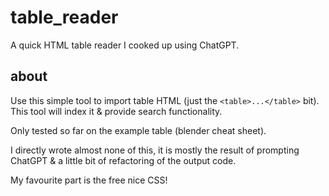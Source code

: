 # table_reader
A quick HTML table reader I cooked up using ChatGPT.

## about
Use this simple tool to import table HTML (just the `<table>...</table>` bit). This tool will index it & provide search functionality.

Only tested so far on the example table (blender cheat sheet).

I directly wrote almost none of this, it is mostly the result of prompting ChatGPT & a little bit of refactoring of the output code.

My favourite part is the free nice CSS!
